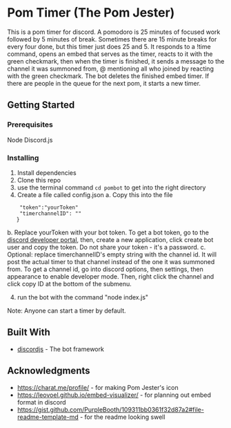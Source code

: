 # Pom Timer (The Pom Jester)

This is a pom timer for discord. A pomodoro is 25 minutes of focused work followed by 5 minutes of break. Sometimes there are 15 minute breaks for every four done, but this timer just does 25 and 5. It responds to a !time command, opens an embed that serves as the timer, reacts to it with the green checkmark, then when the timer is finished, it sends a message to the channel it was summoned from, @ mentioning all who joined by reacting with the green checkmark. The bot deletes the finished embed timer. If there are people in the queue for the next pom, it starts a new timer.

## Getting Started

### Prerequisites

Node
Discord.js

### Installing

1. Install dependencies
2. Clone this repo
3. use the terminal command ```cd pombot``` to get into the right directory
3. Create a file called config.json
  a. Copy this into the file
```{
    "token":"yourToken"
    "timerchannelID": ""
   }
```
   b. Replace yourToken with your bot token. To get a bot token, go to the [discord developer portal](https://discordapp.com/developers/applications), then, create a new application, click create bot user and copy the token. Do not share your token - it's a password.
   c. Optional: replace timerchannelID's empty string with the channel id. It will post the actual timer to that channel instead of the one it was summoned from. To get a channel id, go into discord options, then settings, then appearance to enable developer mode. Then, right click the channel and click copy ID at the bottom of the submenu.

4. run the bot with the command "node index.js"

Note: Anyone can start a timer by default.

## Built With

* [discordjs](https://discord.js.org/#/) - The bot framework

## Acknowledgments

* https://charat.me/profile/ - for making Pom Jester's icon
* https://leovoel.github.io/embed-visualizer/ - for planning out embed format in discord
* https://gist.github.com/PurpleBooth/109311bb0361f32d87a2#file-readme-template-md - for the readme looking swell

